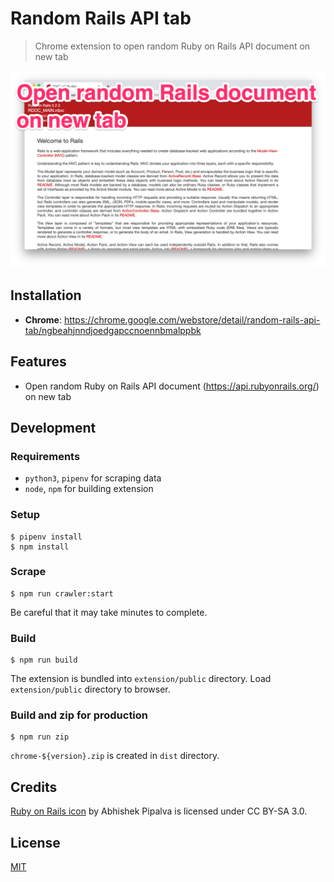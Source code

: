 # Random Rails API tab

> Chrome extension to open random Ruby on Rails API document on new tab

![screenshot](./images/screenshot-caption.png)

## Installation

- **Chrome**: https://chrome.google.com/webstore/detail/random-rails-api-tab/ngbeahjnndjoedgapccnoennbmalppbk

## Features

- Open random Ruby on Rails API document (https://api.rubyonrails.org/) on new tab

## Development

### Requirements

- `python3`, `pipenv` for scraping data
- `node`, `npm` for building extension

### Setup

```
$ pipenv install
$ npm install
```

### Scrape

```
$ npm run crawler:start
```

Be careful that it may take minutes to complete.

### Build

```
$ npm run build
```

The extension is bundled into `extension/public` directory. Load `extension/public` directory to browser.

### Build and zip for production

```
$ npm run zip
```

`chrome-${version}.zip` is created in `dist` directory.

## Credits

[Ruby on Rails icon](https://www.iconfinder.com/icons/3069735/circle_programming_rails_round_icon_ruby_ruby_rails_icon) by Abhishek Pipalva is licensed under CC BY-SA 3.0.

## License

[MIT](https://choosealicense.com/licenses/mit/)
